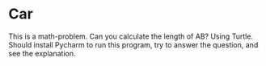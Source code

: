 # Car
This is a math-problem. Can you calculate the length of AB?
Using Turtle. Should install Pycharm to run this program,  try to answer the question, and see the explanation.
